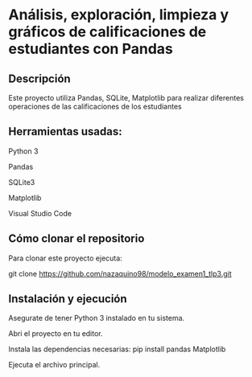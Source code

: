# Análisis, exploración, limpieza y gráficos de calificaciones de estudiantes con Pandas

## Descripción

Este proyecto utiliza Pandas, SQLite, Matplotlib para realizar diferentes operaciones de las calificaciones de los estudiantes

## Herramientas usadas:

Python 3

Pandas

SQLite3

Matplotlib

Visual Studio Code

## Cómo clonar el repositorio

Para clonar este proyecto ejecuta:

git clone https://github.com/nazaquino98/modelo_examen1_tlp3.git

## Instalación y ejecución

Asegurate de tener Python 3 instalado en tu sistema.

Abri el proyecto en tu editor.

Instala las dependencias necesarias: pip install pandas Matplotlib

Ejecuta el archivo principal.